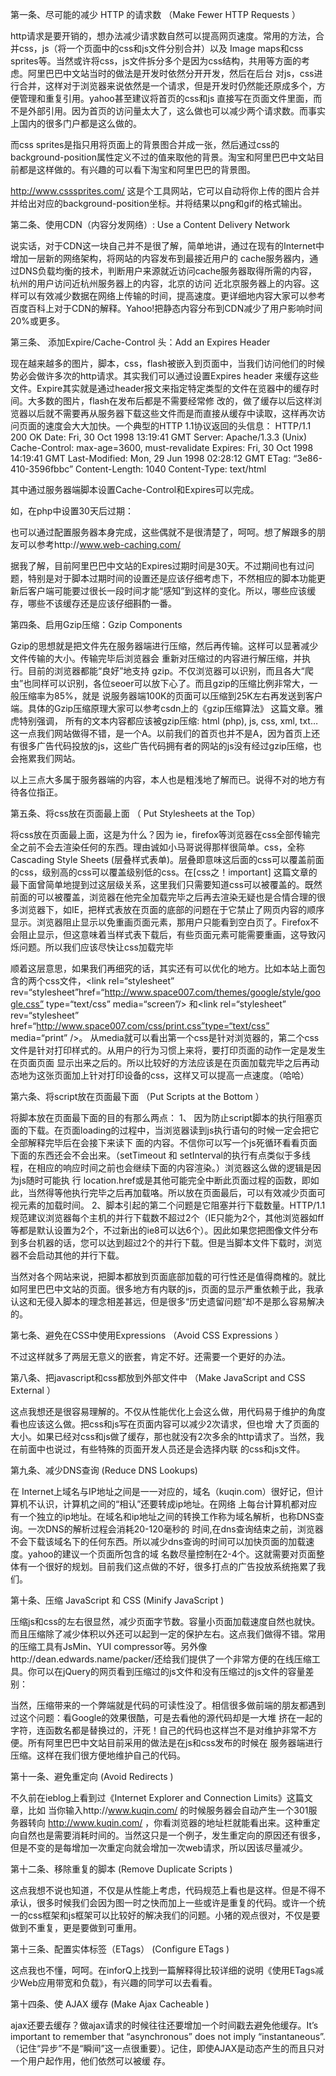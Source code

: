 第一条、尽可能的减少 HTTP 的请求数 （Make Fewer HTTP Requests ）

http请求是要开销的，想办法减少请求数自然可以提高网页速度。常用的方法，合并css，js（将一个页面中的css和js文件分别合并）以及 Image maps和css sprites等。当然或许将css，js文件拆分多个是因为css结构，共用等方面的考虑。阿里巴巴中文站当时的做法是开发时依然分开开发，然后在后台 对js，css进行合并，这样对于浏览器来说依然是一个请求，但是开发时仍然能还原成多个，方便管理和重复引用。yahoo甚至建议将首页的css和js 直接写在页面文件里面，而不是外部引用。因为首页的访问量太大了，这么做也可以减少两个请求数。而事实上国内的很多门户都是这么做的。

而css sprites是指只用将页面上的背景图合并成一张，然后通过css的background-position属性定义不过的值来取他的背景。淘宝和阿里巴巴中文站目前都是这样做的。有兴趣的可以看下淘宝和阿里巴巴的背景图。

http://www.csssprites.com/ 这是个工具网站，它可以自动将你上传的图片合并并给出对应的background-position坐标。并将结果以png和gif的格式输出。

第二条、使用CDN（内容分发网络）: Use a Content Delivery Network

说实话，对于CDN这一块自己并不是很了解，简单地讲，通过在现有的Internet中增加一层新的网络架构，将网站的内容发布到最接近用户的 cache服务器内，通过DNS负载均衡的技术，判断用户来源就近访问cache服务器取得所需的内容，杭州的用户访问近杭州服务器上的内容，北京的访问 近北京服务器上的内容。这样可以有效减少数据在网络上传输的时间，提高速度。更详细地内容大家可以参考百度百科上对于CDN的解释。Yahoo!把静态内容分布到CDN减少了用户影响时间20%或更多。

第三条、 添加Expire/Cache-Control 头：Add an Expires Header

现在越来越多的图片，脚本，css，flash被嵌入到页面中，当我们访问他们的时候势必会做许多次的http请求。其实我们可以通过设置Expires header 来缓存这些文件。Expire其实就是通过header报文来指定特定类型的文件在览器中的缓存时间。大多数的图片，flash在发布后都是不需要经常修 改的，做了缓存以后这样浏览器以后就不需要再从服务器下载这些文件而是而直接从缓存中读取，这样再次访问页面的速度会大大加快。一个典型的HTTP 1.1协议返回的头信息：
HTTP/1.1 200 OK
Date: Fri, 30 Oct 1998 13:19:41 GMT
Server: Apache/1.3.3 (Unix)
Cache-Control: max-age=3600, must-revalidate
Expires: Fri, 30 Oct 1998 14:19:41 GMT
Last-Modified: Mon, 29 Jun 1998 02:28:12 GMT
ETag: “3e86-410-3596fbbc”
Content-Length: 1040
Content-Type: text/html

其中通过服务器端脚本设置Cache-Control和Expires可以完成。

如，在php中设置30天后过期：

<!--pHeader("Cache-Control: must-revalidate"); $offset = 60 * 60 * 24 * 30; $ExpStr = "Expires: " . gmdate("D, d M Y H:i:s", time() + $offset) . " GMT"; Header($ExpStr);-->
也可以通过配置服务器本身完成，这些偶就不是很清楚了，呵呵。想了解跟多的朋友可以参考http://www.web-caching.com/

据我了解，目前阿里巴巴中文站的Expires过期时间是30天。不过期间也有过问题，特别是对于脚本过期时间的设置还是应该仔细考虑下，不然相应的脚本功能更新后客户端可能要过很长一段时间才能“感知”到这样的变化。所以，哪些应该缓存，哪些不该缓存还是应该仔细斟酌一番。

第四条、启用Gzip压缩：Gzip Components

Gzip的思想就是把文件先在服务器端进行压缩，然后再传输。这样可以显著减少文件传输的大小。传输完毕后浏览器会 重新对压缩过的内容进行解压缩，并执行。目前的浏览器都能“良好”地支持 gzip。不仅浏览器可以识别，而且各大“爬虫”也同样可以识别，各位seoer可以放下心了。而且gzip的压缩比例非常大，一般压缩率为85%，就是 说服务器端100K的页面可以压缩到25K左右再发送到客户端。具体的Gzip压缩原理大家可以参考csdn上的《gzip压缩算法》 这篇文章。雅虎特别强调， 所有的文本内容都应该被gzip压缩: html (php), js, css, xml, txt… 这一点我们网站做得不错，是一个A。以前我们的首页也并不是A，因为首页上还有很多广告代码投放的js，这些广告代码拥有者的网站的js没有经过gzip压缩，也会拖累我们网站。

以上三点大多属于服务器端的内容，本人也是粗浅地了解而已。说得不对的地方有待各位指正。

第五条、将css放在页面最上面 （ Put Stylesheets at the Top）

将css放在页面最上面，这是为什么？因为 ie，firefox等浏览器在css全部传输完全之前不会去渲染任何的东西。理由诚如小马哥说得那样很简单。css，全称Cascading Style Sheets (层叠样式表单)。层叠即意味这后面的css可以覆盖前面的css，级别高的css可以覆盖级别低的css。在[css之！important] 这篇文章的最下面曾简单地提到过这层级关系，这里我们只需要知道css可以被覆盖的。既然前面的可以被覆盖，浏览器在他完全加载完毕之后再去渲染无疑也是合情合理的很多浏览器下，如IE，把样式表放在页面的底部的问题在于它禁止了网页内容的顺序显示。浏览器阻止显示以免重画页面元素，那用户只能看到空白页了。Firefox不会阻止显示，但这意味着当样式表下载后，有些页面元素可能需要重画，这导致闪烁问题。所以我们应该尽快让css加载完毕

顺着这层意思，如果我们再细究的话，其实还有可以优化的地方。比如本站上面包含的两个css文件，<link rel=“stylesheet” rev=“stylesheet”href=“http://www.space007.com/themes/google/style/google.css” type=“text/css” media=“screen”/> 和<link rel=“stylesheet” rev=“stylesheet” href=“http://www.space007.com/css/print.css”type=“text/css” media=“print” />。 从media就可以看出第一个css是针对浏览器的，第二个css文件是针对打印样式的。从用户的行为习惯上来将，要打印页面的动作一定是发生在页面页面 显示出来之后的。所以比较好的方法应该是在页面加载完毕之后再动态地为这张页面加上针对打印设备的css，这样又可以提高一点速度。（哈哈）

第六条、将script放在页面最下面 （Put Scripts at the Bottom ）

将脚本放在页面最下面的目的有那么两点： 1、 因为防止script脚本的执行阻塞页面的下载。在页面loading的过程中，当浏览器读到js执行语句的时候一定会把它全部解释完毕后在会接下来读下 面的内容。不信你可以写一个js死循环看看页面下面的东西还会不会出来。（setTimeout 和 setInterval的执行有点类似于多线程，在相应的响应时间之前也会继续下面的内容渲染。）浏览器这么做的逻辑是因为js随时可能执 行 location.href或是其他可能完全中断此页面过程的函数，即如此，当然得等他执行完毕之后再加载咯。所以放在页面最后，可以有效减少页面可 视元素的加载时间。        2、脚本引起的第二个问题是它阻塞并行下载数量。HTTP/1.1规范建议浏览器每个主机的并行下载数不超过2个（IE只能为2个，其他浏览器如ff等都是默认设置为2个，不过新出的ie8可以达6个）。因此如果您把图像文件分布到多台机器的话，您可以达到超过2个的并行下载。但是当脚本文件下载时，浏览器不会启动其他的并行下载。

当然对各个网站来说，把脚本都放到页面底部加载的可行性还是值得商榷的。就比如阿里巴巴中文站的页面。很多地方有内联的js，页面的显示严重依赖于此，我承认这和无侵入脚本的理念相差甚远，但是很多“历史遗留问题”却不是那么容易解决的。

第七条、避免在CSS中使用Expressions （Avoid CSS Expressions ）

不过这样就多了两层无意义的嵌套，肯定不好。还需要一个更好的办法。

第八条、把javascript和css都放到外部文件中 （Make JavaScript and CSS External ）

这点我想还是很容易理解的。不仅从性能优化上会这么做，用代码易于维护的角度看也应该这么做。把css和js写在页面内容可以减少2次请求，但也增 大了页面的大小。如果已经对css和js做了缓存，那也就没有2次多余的http请求了。当然，我在前面中也说过，有些特殊的页面开发人员还是会选择内联 的css和js文件。

第九条、减少DNS查询 (Reduce DNS Lookups)

在 Internet上域名与IP地址之间是一一对应的，域名（kuqin.com）很好记，但计算机不认识，计算机之间的“相认”还要转成ip地址。在网络 上每台计算机都对应有一个独立的ip地址。在域名和ip地址之间的转换工作称为域名解析，也称DNS查询。一次DNS的解析过程会消耗20-120毫秒的 时间,在dns查询结束之前，浏览器不会下载该域名下的任何东西。所以减少dns查询的时间可以加快页面的加载速度。yahoo的建议一个页面所包含的域 名数尽量控制在2-4个。这就需要对页面整体有一个很好的规划。目前我们这点做的不好，很多打点的广告投放系统拖累了我们。

第十条、压缩 JavaScript 和 CSS (Minify JavaScript )

压缩js和css的左右很显然，减少页面字节数。容量小页面加载速度自然也就快。而且压缩除了减少体积以外还可以起到一定的保护左右。这点我们做得不错。常用的压缩工具有JsMin、YUI compressor等。另外像http://dean.edwards.name/packer/还给我们提供了一个非常方便的在线压缩工具。你可以在jQuery的网页看到压缩过的js文件和没有压缩过的js文件的容量差别：



当然，压缩带来的一个弊端就是代码的可读性没了。相信很多做前端的朋友都遇到过这个问题：看Google的效果很酷，可是去看他的源代码却是一大堆 挤在一起的字符，连函数名都是替换过的，汗死！自己的代码也这样岂不是对维护非常不方便。所有阿里巴巴中文站目前采用的做法是在js和css发布的时候在 服务器端进行压缩。这样在我们很方便地维护自己的代码。

第十一条、避免重定向 (Avoid Redirects )

不久前在ieblog上看到过《Internet Explorer and Connection Limits》这篇文章，比如 当你输入http://www.kuqin.com/ 的时候服务器会自动产生一个301服务器转向 http://www.kuqin.com/ ，你看浏览器的地址栏就能看出来。这种重定向自然也是需要消耗时间的。当然这只是一个例子，发生重定向的原因还有很多，但是不变的是每增加一次重定向就会增加一次web请求，所以因该尽量减少。

第十二条、移除重复的脚本 (Remove Duplicate Scripts )

这点我想不说也知道，不仅是从性能上考虑，代码规范上看也是这样。但是不得不承认，很多时候我们会因为图一时之快而加上一些或许是重复的代码。或许一个统一的css框架和js框架可以比较好的解决我们的问题。小猪的观点很对，不仅是要做到不重复，更是要做到可重用。

第十三条、配置实体标签（ETags） (Configure ETags )

这点我也不懂，呵呵。在inforQ上找到一篇解释得比较详细的说明《使用ETags减少Web应用带宽和负载》，有兴趣的同学可以去看看。

第十四条、使 AJAX 缓存 (Make Ajax Cacheable )

ajax还要去缓存？做ajax请求的时候往往还要增加一个时间戳去避免他缓存。It’s important to remember that “asynchronous” does not imply “instantaneous”.（记住“异步”不是“瞬间”这一点很重要）。记住，即使AJAX是动态产生的而且只对一个用户起作用，他们依然可以被缓 存。